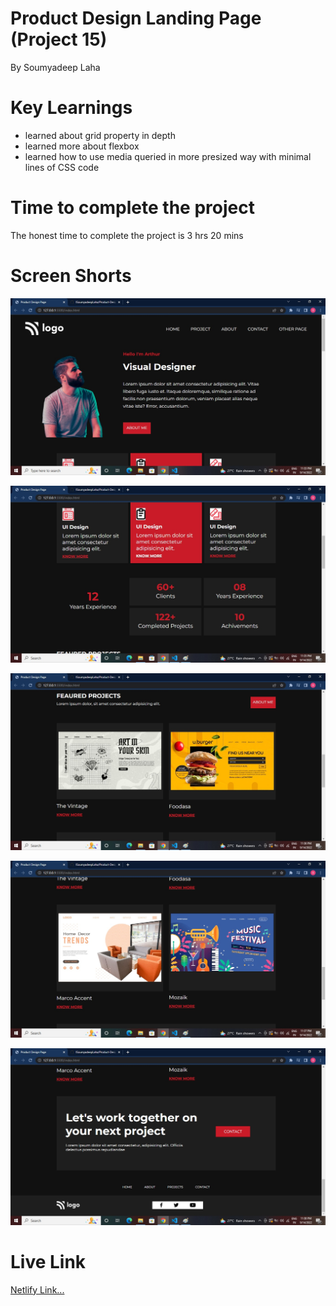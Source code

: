 # Product Design Landing Page (Project 15)

By Soumyadeep Laha

# Key Learnings 

- learned about grid property in depth
- learned more about flexbox
- learned how to use media queried in more presized way with minimal lines of CSS code

# Time to complete the project

The honest time to complete the project is 3 hrs 20 mins

# Screen Shorts

![](./assets/imgs/Screen1.jpg)


![](./assets/imgs/Screen2.jpg)


![](./assets/imgs/Screen3.jpg)


![](./assets/imgs/Screen4.jpg)


![](./assets/imgs/Screen5.jpg)

# Live Link

[Netlify Link...](https://product-design-landing-page-proj15.netlify.app/)